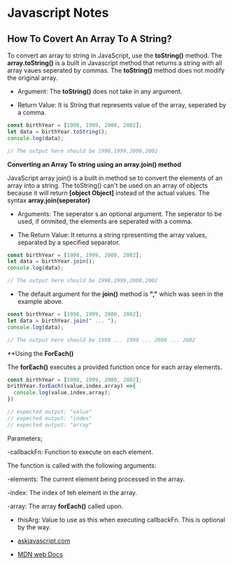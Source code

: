 # Javascript Notes

## How To Covert An Array To A String? 

To convert an array to string in JavaScript, use the **toString()** method. The **array.toString()** is a built in Javascript method that returns a string with all array vaues seperated by commas. The **toString()** method does not modify the original array.

- Argument: The **toString()** does not take in any argument. 

- Return Value: It is String that represents value of the array, seperated by a comma. 

```js
const birthYear = [1998, 1999, 2000, 2002];
let data = birthYear.toString();
console.log(data);

// The output here should be 1998,1999,2000,2002
```

**Converting an Array To string using an array.join() method**

JavaScript array join() is a built in method se to convert the elements of an array into a string. The toString() can't be used on an array of objects because it will return **[object Object]** instead of the actual values. The syntax **array.join(seperator)** 

- Arguments: The seperator s an optional argument. The seperator to be used, if ommited, the elements are seperated with a comma. 

- The Return Value: It returns a string rpresentimg the array values, separated by a specified separator.

```js
const birthYear = [1998, 1999, 2000, 2002];
let data = birthYear.join();
console.log(data);

// The output here should be 1998,1999,2000,2002
```

- The default argument for the **join()** method is **","** which was seen in the example above. 

```js
const birthYear = [1998, 1999, 2000, 2002];
let data = birthYear.join(" ... ");
console.log(data);

// The output here should be 1998 ... 1999 ... 2000 ... 2002 
```

**Using the **ForEach()**

The **forEach()** executes a provided function once for each array elements. 

```js
const birthYear = [1998, 1999, 2000, 2002];
brithYear.forEach((value,index,array) =>{
  console.log(value,index,array);
})

// expected output: "value"
// expected output: "index"
// expected output: "array"
```

Parameters;

-callbackFn: Function to execute on each element. 

The function is called with the following arguments:

-elements: The current element being processed in the array. 

-index: The index of teh element in the array. 

-array: The array **forEach()** called upon.

- thisArg: Value to use as this when executing callbackFn. This is optional by the way.

- [askjavascript.com](https://askjavascript.com/how-to-convert-javascript-array-to-string/#:~:text=To%20convert%20array%20to%20string%20in%20JavaScript%2C%20use,%28%29%20method%20does%20not%20modify%20the%20original%20array.)

- [MDN web Docs](https://developer.mozilla.org/en-US/docs/Web/JavaScript/Reference/Global_Objects/Array/forEach)
